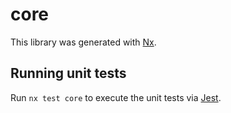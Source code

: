 # core

This library was generated with [Nx](https://nx.dev).

## Running unit tests

Run `nx test core` to execute the unit tests via [Jest](https://jestjs.io).
          